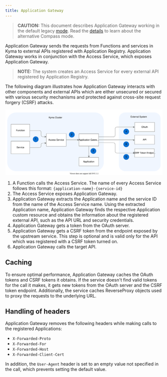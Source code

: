 ```yaml
---
title: Application Gateway
---
```


> **CAUTION:** This document describes Application Gateway working in the default legacy [mode](ac-01-application-connector-components.md#application-operator). Read the [details](../ac-02-application-gateway-details.md) to learn about the alternative Compass mode.

<!-- TODO 11: update diagrams (ac-application-connector-architecture.svg and ac-architecture-proxy-service.svg) and description -->

Application Gateway sends the requests from Functions and services in Kyma to external APIs registered with Application Registry. Application Gateway works in conjunction with the Access Service, which exposes Application Gateway.

>**NOTE:** The system creates an Access Service for every external API registered by Application Registry.

The following diagram illustrates how Application Gateway interacts with other components and external APIs
which are either unsecured or secured with various security mechanisms and protected against cross-site request forgery (CSRF) attacks.

![Application Gateway Diagram](assets/ac-architecture-proxy-service.svg)

1. A Function calls the Access Service. The name of every Access Service follows this format: `{application-name}-{service-id}`
2. The Access Service exposes Application Gateway.
3. Application Gateway extracts the Application name and the service ID from the name of the Access Service name. Using the extracted Application name, Application Gateway finds the respective Application custom resource and obtains the information about the registered external API, such as the API URL and security credentials.
4. Application Gateway gets a token from the OAuth server.
5. Application Gateway gets a CSRF token from the endpoint exposed by the upstream service. This step is optional and is valid only for the API which was registered with a CSRF token turned on.
6. Application Gateway calls the target API.

## Caching

To ensure optimal performance, Application Gateway caches the OAuth tokens and CSRF tokens it obtains. If the service doesn't find valid tokens for the call it makes, it gets new tokens from the OAuth server and the CSRF token endpoint.
Additionally, the service caches ReverseProxy objects used to proxy the requests to the underlying URL.

## Handling of headers

Application Gateway removes the following headers while making calls to the registered Applications:

- `X-Forwarded-Proto`
- `X-Forwarded-For`
- `X-Forwarded-Host`
- `X-Forwarded-Client-Cert`

In addition, the `User-Agent` header is set to an empty value not specified in the call, which prevents setting the default value.